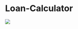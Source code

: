 # Loan-Calculator

![](https://user-images.githubusercontent.com/83522315/161453694-7b213b76-7089-429f-b515-74bbe8565fd8.PNG)
